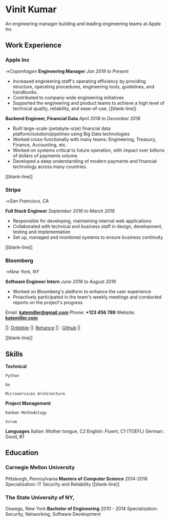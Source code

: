 # **Vinit Kumar**
An engineering manager building and leading engineering teams at Apple Inc

## Work Experience

### Apple Inc
->_Copenhagen_
**Engineering Manager**
_Jan 2019 to Present_

- Increased engineering staff's operating efficiency by providing structure, operating procedures, engineering tools, guidelines, and handbooks.
- Contributed to company-wide engineering initiatives
- Supported the engineering and product teams to achieve a high level of technical quality, reliability, and ease-of-use.
  [[blank-line]]

**Backend Engineer, Financial Data**
_April 2018 to December 2018_

- Built large-scale (petabyte-size) financial data platform/solution/pipelines using Big Data technologies
- Worked cross-functionally with many teams: Engineering, Treasury, Finance, Accounting, etc.
- Worked on systems critical to future operation, with impact over billions of dollars of payments volume.
- Developed a deep understanding of modern payments and financial technology across many countries.

[[blank-line]]

### Stripe
->_San Francisco, CA_

**Full Stack Engineer**
_September 2016 to March 2018_

- Responsible for developing, maintaining internal web applications
- Collaborated with technical and business staff in design, development, testing and implementation
- Set up, managed and monitored systems to ensure business continuity

[[blank-line]]

### Bloomberg
->_New York, NY_

**Software Engineer Intern**
_June 2016 to August 2016_

- Worked on Bloomberg's platform to enhance the user experience
- Proactively participated in the team's weekly meetings and conducted reports on the project's progress

Email: **<katemiller@gmail.com>**
Phone: **+123 456 789**
Website: **[katemiller.com](katemiller.com)**

||: [Dribbble](URL) ||: [Behance](URL) || : [Github](URL) ||

[[blank-line]]


## Skills

**Technical**

`Python`

`Go`

`Microservices Architecture`

**Project Management**

`Kanban Methodology`

`Scrum`

**Languages**
Italian: Mother tongue, C2
English: Fluent, C1 (TOEFL)
German:  Good, B1

## Education

### Carnegie Mellon University
Pittsburgh, Pennsylvania
**Masters of Computer Science**
2014-2016
Specialization: IT Security and Reliability
[[blank-line]]

### The State University of NY,
Oswego, New York
**Bachelor of Engineering**
2010 - 2014
Specialization: Security, Networking, Software Development

